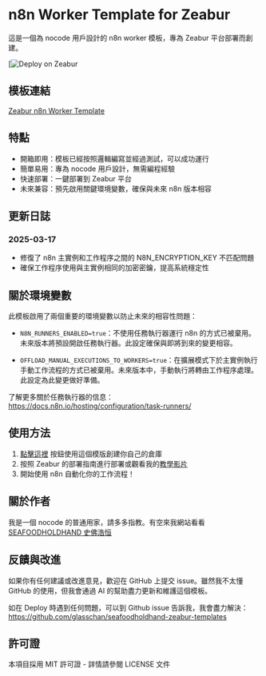 # n8n Worker Template for Zeabur

這是一個為 nocode 用戶設計的 n8n worker 模板，專為 Zeabur 平台部署而創建。

[![Deploy on Zeabur](https://seafoodholdhand.com/recommends/zeabur-n8n-w-worker-template/)

## 模板連結
[Zeabur n8n Worker Template](https://seafoodholdhand.com/recommends/zeabur-n8n-w-worker-template/)

## 特點

- 開箱即用：模板已經按照邏輯編寫並經過測試，可以成功運行
- 簡單易用：專為 nocode 用戶設計，無需編程經驗
- 快速部署：一鍵部署到 Zeabur 平台
- 未來兼容：預先啟用關鍵環境變數，確保與未來 n8n 版本相容

## 更新日誌

### 2025-03-17
- 修復了 n8n 主實例和工作程序之間的 N8N_ENCRYPTION_KEY 不匹配問題
- 確保工作程序使用與主實例相同的加密密鑰，提高系統穩定性

## 關於環境變數

此模板啟用了兩個重要的環境變數以防止未來的相容性問題：

- `N8N_RUNNERS_ENABLED=true`：不使用任務執行器運行 n8n 的方式已被棄用。未來版本將預設開啟任務執行器。此設定確保與即將到來的變更相容。
  
- `OFFLOAD_MANUAL_EXECUTIONS_TO_WORKERS=true`：在擴展模式下於主實例執行手動工作流程的方式已被棄用。未來版本中，手動執行將轉由工作程序處理。此設定為此變更做好準備。

了解更多關於任務執行器的信息：https://docs.n8n.io/hosting/configuration/task-runners/

## 使用方法

1. [點擊這裡](https://seafoodholdhand.com/recommends/zeabur-n8n-w-worker-template/) 按鈕使用這個模版創建你自己的倉庫
2. 按照 Zeabur 的部署指南進行部署或觀看我的[教學影片](https://youtu.be/SmPqXcmHNag)
3. 開始使用 n8n 自動化你的工作流程！

## 關於作者

我是一個 nocode 的普通用家，請多多指教。有空來我網站看看 [SEAFOODHOLDHAND 史佛浩恒](https://seafoodholdhand.com)

## 反饋與改進

如果你有任何建議或改進意見，歡迎在 GitHub 上提交 issue。雖然我不太懂 GitHub 的使用，但我會通過 AI 的幫助盡力更新和維護這個模板。

如在 Deploy 時遇到任何問題，可以到 Github issue 告訴我，我會盡力解決：
https://github.com/glasschan/seafoodholdhand-zeabur-templates

## 許可證

本項目採用 MIT 許可證 - 詳情請參閱 LICENSE 文件
